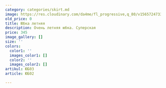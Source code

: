 ```yaml
---
category: categories/skirt.md
image: https://res.cloudinary.com/da4me/fl_progressive,q_80/v1565724733/uploads/IMG_3592_vhvm64.jpg
old_price: 0
title: Юбка летняя
description: Очень летняя юбка. Суперская
price: 345
image_gallery: []
size: ''
colors:
  color1: ''
  images_color1: []
  color2: ''
  images_color2: []
artikul: ЮБ03
article: ЮБ02

---
```


